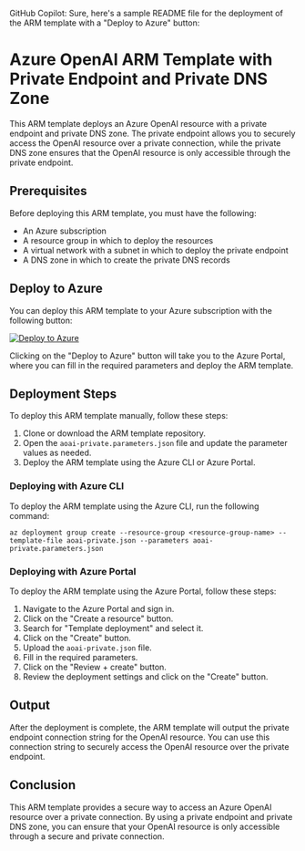 GitHub Copilot: Sure, here's a sample README file for the deployment of the ARM template with a "Deploy to Azure" button:

# Azure OpenAI ARM Template with Private Endpoint and Private DNS Zone

This ARM template deploys an Azure OpenAI resource with a private endpoint and private DNS zone. The private endpoint allows you to securely access the OpenAI resource over a private connection, while the private DNS zone ensures that the OpenAI resource is only accessible through the private endpoint.

## Prerequisites

Before deploying this ARM template, you must have the following:

- An Azure subscription
- A resource group in which to deploy the resources
- A virtual network with a subnet in which to deploy the private endpoint
- A DNS zone in which to create the private DNS records

## Deploy to Azure

You can deploy this ARM template to your Azure subscription with the following button:

[![Deploy to Azure](https://aka.ms/deploytoazurebutton)](https://portal.azure.com/#create/Microsoft.Template/uri/https%3A%2F%2Fraw.githubusercontent.com%2Fmarkhoiland%2Faoai-private-networking%2Ftree%2Fv1-updates%2Faoai-private.json)

Clicking on the "Deploy to Azure" button will take you to the Azure Portal, where you can fill in the required parameters and deploy the ARM template.

## Deployment Steps

To deploy this ARM template manually, follow these steps:

1. Clone or download the ARM template repository.
2. Open the `aoai-private.parameters.json` file and update the parameter values as needed.
3. Deploy the ARM template using the Azure CLI or Azure Portal.

### Deploying with Azure CLI

To deploy the ARM template using the Azure CLI, run the following command:

```
az deployment group create --resource-group <resource-group-name> --template-file aoai-private.json --parameters aoai-private.parameters.json
```

### Deploying with Azure Portal

To deploy the ARM template using the Azure Portal, follow these steps:

1. Navigate to the Azure Portal and sign in.
2. Click on the "Create a resource" button.
3. Search for "Template deployment" and select it.
4. Click on the "Create" button.
5. Upload the `aoai-private.json` file.
6. Fill in the required parameters.
7. Click on the "Review + create" button.
8. Review the deployment settings and click on the "Create" button.

## Output

After the deployment is complete, the ARM template will output the private endpoint connection string for the OpenAI resource. You can use this connection string to securely access the OpenAI resource over the private endpoint.

## Conclusion

This ARM template provides a secure way to access an Azure OpenAI resource over a private connection. By using a private endpoint and private DNS zone, you can ensure that your OpenAI resource is only accessible through a secure and private connection.
